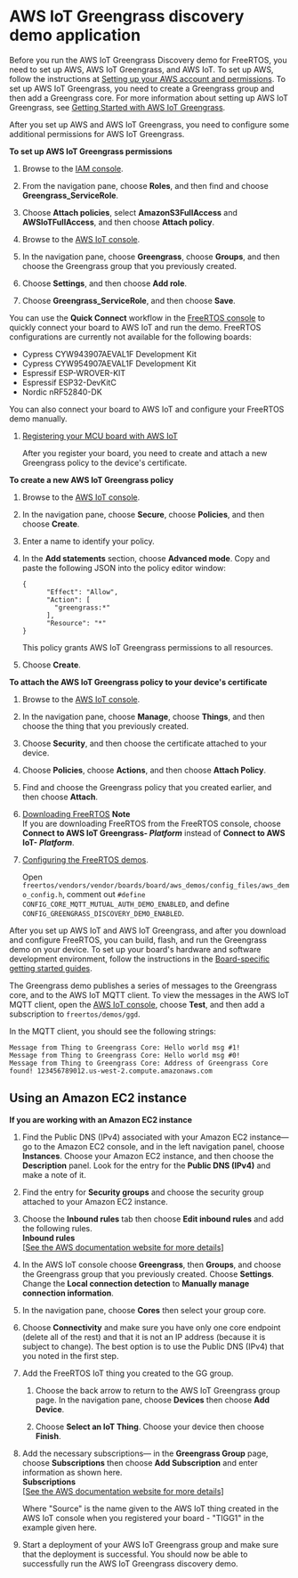 # AWS IoT Greengrass discovery demo application<a name="gg-demo"></a>

Before you run the AWS IoT Greengrass Discovery demo for FreeRTOS, you need to set up AWS, AWS IoT Greengrass, and AWS IoT\. To set up AWS, follow the instructions at [Setting up your AWS account and permissions](freertos-prereqs.md#freertos-account-and-permissions)\. To set up AWS IoT Greengrass, you need to create a Greengrass group and then add a Greengrass core\. For more information about setting up AWS IoT Greengrass, see [Getting Started with AWS IoT Greengrass](https://docs.aws.amazon.com/greengrass/latest/developerguide/gg-gs.html)\. 

After you set up AWS and AWS IoT Greengrass, you need to configure some additional permissions for AWS IoT Greengrass\.

**To set up AWS IoT Greengrass permissions**

1. Browse to the [IAM console](https://console.aws.amazon.com/iam/home)\.

1. From the navigation pane, choose **Roles**, and then find and choose **Greengrass\_ServiceRole**\.

1. Choose **Attach policies**, select **AmazonS3FullAccess** and **AWSIoTFullAccess**, and then choose **Attach policy**\.

1. Browse to the [AWS IoT console](https://console.aws.amazon.com/iotv2/)\.

1. In the navigation pane, choose **Greengrass**, choose **Groups**, and then choose the Greengrass group that you previously created\.

1. Choose **Settings**, and then choose **Add role**\.

1. Choose **Greengrass\_ServiceRole**, and then choose **Save**\.

You can use the **Quick Connect** workflow in the [FreeRTOS console](https://console.aws.amazon.com/freertos) to quickly connect your board to AWS IoT and run the demo\. FreeRTOS configurations are currently not available for the following boards:
+ Cypress CYW943907AEVAL1F Development Kit
+ Cypress CYW954907AEVAL1F Development Kit
+ Espressif ESP\-WROVER\-KIT
+ Espressif ESP32\-DevKitC
+ Nordic nRF52840\-DK

You can also connect your board to AWS IoT and configure your FreeRTOS demo manually\.

1. [Registering your MCU board with AWS IoT](freertos-prereqs.md#get-started-freertos-thing)

   After you register your board, you need to create and attach a new Greengrass policy to the device's certificate\.

**To create a new AWS IoT Greengrass policy**

   1. Browse to the [AWS IoT console](https://console.aws.amazon.com/iotv2/)\.

   1. In the navigation pane, choose **Secure**, choose **Policies**, and then choose **Create**\.

   1. Enter a name to identify your policy\.

   1. In the **Add statements** section, choose **Advanced mode**\. Copy and paste the following JSON into the policy editor window:

      ```
      {
            "Effect": "Allow",
            "Action": [
              "greengrass:*"
            ],
            "Resource": "*"
      }
      ```

      This policy grants AWS IoT Greengrass permissions to all resources\.

   1. Choose **Create**\.

**To attach the AWS IoT Greengrass policy to your device's certificate**

   1. Browse to the [AWS IoT console](https://console.aws.amazon.com/iotv2/)\.

   1. In the navigation pane, choose **Manage**, choose **Things**, and then choose the thing that you previously created\.

   1. Choose **Security**, and then choose the certificate attached to your device\.

   1. Choose **Policies**, choose **Actions**, and then choose **Attach Policy**\.

   1. Find and choose the Greengrass policy that you created earlier, and then choose **Attach**\.

1. [Downloading FreeRTOS](freertos-prereqs.md#freertos-download)
**Note**  
If you are downloading FreeRTOS from the FreeRTOS console, choose **Connect to AWS IoT Greengrass\- *Platform*** instead of **Connect to AWS IoT\- *Platform***\.

1. [Configuring the FreeRTOS demos](freertos-prereqs.md#freertos-configure)\.

   Open `freertos/vendors/vendor/boards/board/aws_demos/config_files/aws_demo_config.h`, comment out `#define CONFIG_CORE_MQTT_MUTUAL_AUTH_DEMO_ENABLED`, and define  `CONFIG_GREENGRASS_DISCOVERY_DEMO_ENABLED`\.

After you set up AWS IoT and AWS IoT Greengrass, and after you download and configure FreeRTOS, you can build, flash, and run the Greengrass demo on your device\. To set up your board's hardware and software development environment, follow the instructions in the [Board\-specific getting started guides](getting-started-guides.md)\.

The Greengrass demo publishes a series of messages to the Greengrass core, and to the AWS IoT MQTT client\. To view the messages in the AWS IoT MQTT client, open the [AWS IoT console](https://console.aws.amazon.com/iotv2/), choose **Test**, and then add a subscription to `freertos/demos/ggd`\.

In the MQTT client, you should see the following strings:

```
Message from Thing to Greengrass Core: Hello world msg #1!
Message from Thing to Greengrass Core: Hello world msg #0!
Message from Thing to Greengrass Core: Address of Greengrass Core found! 123456789012.us-west-2.compute.amazonaws.com
```

## Using an Amazon EC2 instance<a name="gg-demo-ec2"></a>

**If you are working with an Amazon EC2 instance**

1. Find the Public DNS \(IPv4\) associated with your Amazon EC2 instance— go to the Amazon EC2 console, and in the left navigation panel, choose **Instances**\. Choose your Amazon EC2 instance, and then choose the **Description** panel\. Look for the entry for the **Public DNS \(IPv4\)** and make a note of it\.

1. Find the entry for **Security groups** and choose the security group attached to your Amazon EC2 instance\.

1. Choose the **Inbound rules** tab then choose **Edit inbound rules** and add the following rules\.  
**Inbound rules**    
[\[See the AWS documentation website for more details\]](http://docs.aws.amazon.com/freertos/latest/userguide/gg-demo.html)

1. In the AWS IoT console choose **Greengrass**, then **Groups**, and choose the Greengrass group that you previously created\. Choose **Settings**\. Change the **Local connection detection** to **Manually manage connection information**\.

1. In the navigation pane, choose **Cores** then select your group core\.

1. Choose **Connectivity** and make sure you have only one core endpoint \(delete all of the rest\) and that it is not an IP address \(because it is subject to change\)\. The best option is to use the Public DNS \(IPv4\) that you noted in the first step\.

1. Add the FreeRTOS IoT thing you created to the GG group\.

   1. Choose the back arrow to return to the AWS IoT Greengrass group page\. In the navigation pane, choose **Devices** then choose **Add Device**\.

   1. Choose **Select an IoT Thing**\. Choose your device then choose **Finish**\.

1. Add the necessary subscriptions— in the **Greengrass Group** page, choose **Subscriptions** then choose **Add Subscription** and enter information as shown here\.  
**Subscriptions**    
[\[See the AWS documentation website for more details\]](http://docs.aws.amazon.com/freertos/latest/userguide/gg-demo.html)

   Where "Source" is the name given to the AWS IoT thing created in the AWS IoT console when you registered your board \- "TIGG1" in the example given here\.

1. Start a deployment of your AWS IoT Greengrass group and make sure that the deployment is successful\. You should now be able to successfully run the AWS IoT Greengrass discovery demo\.